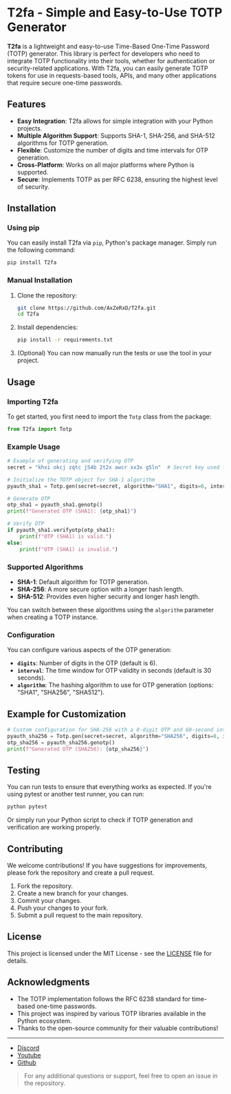 # T2fa - Simple and Easy-to-Use TOTP Generator

**T2fa** is a lightweight and easy-to-use Time-Based One-Time Password (TOTP) generator. This library is perfect for developers who need to integrate TOTP functionality into their tools, whether for authentication or security-related applications. With T2fa, you can easily generate TOTP tokens for use in requests-based tools, APIs, and many other applications that require secure one-time passwords.

## Features

- **Easy Integration**: T2fa allows for simple integration with your Python projects.
- **Multiple Algorithm Support**: Supports SHA-1, SHA-256, and SHA-512 algorithms for TOTP generation.
- **Flexible**: Customize the number of digits and time intervals for OTP generation.
- **Cross-Platform**: Works on all major platforms where Python is supported.
- **Secure**: Implements TOTP as per RFC 6238, ensuring the highest level of security.

## Installation

### Using pip

You can easily install T2fa via `pip`, Python's package manager. Simply run the following command:

```bash
pip install T2fa
```

### Manual Installation

1. Clone the repository:
   ```bash
   git clone https://github.com/AxZeRxD/T2fa.git
   cd T2fa
   ```

2. Install dependencies:
   ```bash
   pip install -r requirements.txt
   ```

3. (Optional) You can now manually run the tests or use the tool in your project.

## Usage

### Importing T2fa

To get started, you first need to import the `Totp` class from the package:

```python
from T2fa import Totp
```

### Example Usage

```python
# Example of generating and verifying OTP
secret = "khxi okcj zqtc j54b 2t2x awcr xx3x g5ln"  # Secret key used for TOTP generation

# Initialize the TOTP object for SHA-1 algorithm
pyauth_sha1 = Totp.gen(secret=secret, algorithm="SHA1", digits=6, interval=30)

# Generate OTP
otp_sha1 = pyauth_sha1.genotp()
print(f"Generated OTP (SHA1): {otp_sha1}")

# Verify OTP
if pyauth_sha1.verifyotp(otp_sha1):
    print(f"OTP (SHA1) is valid.")
else:
    print(f"OTP (SHA1) is invalid.")
```

### Supported Algorithms

- **SHA-1**: Default algorithm for TOTP generation.
- **SHA-256**: A more secure option with a longer hash length.
- **SHA-512**: Provides even higher security and longer hash length.

You can switch between these algorithms using the `algorithm` parameter when creating a TOTP instance.

### Configuration

You can configure various aspects of the OTP generation:

- **`digits`**: Number of digits in the OTP (default is 6).
- **`interval`**: The time window for OTP validity in seconds (default is 30 seconds).
- **`algorithm`**: The hashing algorithm to use for OTP generation (options: "SHA1", "SHA256", "SHA512").

## Example for Customization

```python
# Custom configuration for SHA-256 with a 8-digit OTP and 60-second interval
pyauth_sha256 = Totp.gen(secret=secret, algorithm="SHA256", digits=8, interval=60)
otp_sha256 = pyauth_sha256.genotp()
print(f"Generated OTP (SHA256): {otp_sha256}")
```

## Testing

You can run tests to ensure that everything works as expected. If you're using pytest or another test runner, you can run:

```bash
python pytest
```

Or simply run your Python script to check if TOTP generation and verification are working properly.

## Contributing

We welcome contributions! If you have suggestions for improvements, please fork the repository and create a pull request.

1. Fork the repository.
2. Create a new branch for your changes.
3. Commit your changes.
4. Push your changes to your fork.
5. Submit a pull request to the main repository.

## License

This project is licensed under the MIT License - see the [LICENSE](LICENSE) file for details.

## Acknowledgments

- The TOTP implementation follows the RFC 6238 standard for time-based one-time passwords.
- This project was inspired by various TOTP libraries available in the Python ecosystem.
- Thanks to the open-source community for their valuable contributions!

---

- [Discord](https://discord.gg/programmer)
- [Youtube](https://youtube.com/@nukersop)
- [Github](https://github.com/AxZeRxD)

> For any additional questions or support, feel free to open an issue in the repository.
